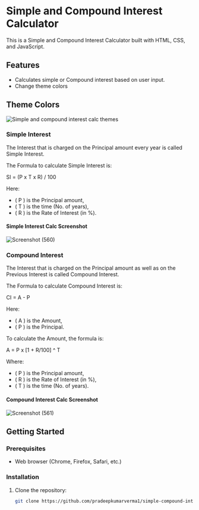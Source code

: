 # Simple and Compound Interest Calculator

This is a Simple and Compound Interest Calculator built with HTML, CSS, and JavaScript.

## Features

- Calculates simple or Compound interest based on user input.
- Change theme colors

## Theme Colors
![Simple and compound interest calc themes](https://github.com/pradeepkumarverma1/simple-compound-interest-calculator/assets/132253060/976c7a52-4742-48ae-9211-8a4355d2e4f8)


### Simple Interest

The Interest that is charged on the Principal amount every year is called Simple Interest.

The Formula to calculate Simple Interest is:

SI = (P x T x R) / 100

Here:
- \( P \) is the Principal amount,
- \( T \) is the time (No. of years),
- \( R \) is the Rate of Interest (in %).

#### Simple Interest Calc Screenshot
![Screenshot (560)](https://github.com/pradeepkumarverma1/simple-compound-interest-calculator/assets/132253060/eac998c0-eaa6-412d-bd82-5fca9958e2c8)


### Compound Interest

The Interest that is charged on the Principal amount as well as on the Previous Interest is called Compound Interest.

The Formula to calculate Compound Interest is:

CI = A - P

Here:
- \( A \) is the Amount,
- \( P \) is the Principal.

To calculate the Amount, the formula is:

A = P x [1 + R/100] ^ T

Where:
- \( P \) is the Principal amount,
- \( R \) is the Rate of Interest (in %),
- \( T \) is the time (No. of years).

#### Compound Interest Calc Screenshot
![Screenshot (561)](https://github.com/pradeepkumarverma1/simple-compound-interest-calculator/assets/132253060/d1b3e411-b68e-416f-996b-b07f7c8acc7d)


## Getting Started

### Prerequisites

- Web browser (Chrome, Firefox, Safari, etc.)

### Installation

1. Clone the repository:

   ```bash
   git clone https://github.com/pradeepkumarverma1/simple-compound-interest-calculator.git
